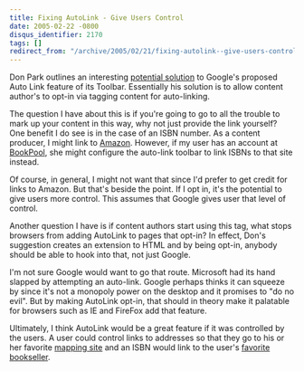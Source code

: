 ```yaml
---
title: Fixing AutoLink - Give Users Control
date: 2005-02-22 -0800
disqus_identifier: 2170
tags: []
redirect_from: "/archive/2005/02/21/fixing-autolink--give-users-control.aspx/"
---
```


Don Park outlines an interesting [potential
solution](http://www.docuverse.com/blog/donpark/EntryViewPage.aspx?guid=676e38b4-0db9-4c7b-9692-b285fa5d0918)
to Google's proposed Auto Link feature of its Toolbar. Essentially his
solution is to allow content author's to opt-in via tagging content for
auto-linking.

The question I have about this is if you're going to go to all the
trouble to mark up your content in this way, why not just provide the
link yourself? One benefit I do see is in the case of an ISBN number. As
a content producer, I might link to [Amazon](http://www.amazon.com/).
However, if my user has an account at
[BookPool](http://www.bookpool.com/), she might configure the auto-link
toolbar to link ISBNs to that site instead.

Of course, in general, I might not want that since I'd prefer to get
credit for links to Amazon. But that's beside the point. If I opt in,
it's the potential to give users more control. This assumes that Google
gives user that level of control.

Another question I have is if content authors start using this tag, what
stops browsers from adding AutoLink to pages that opt-in? In effect,
Don's suggestion creates an extension to HTML and by being opt-in,
anybody should be able to hook into that, not just Google.

I'm not sure Google would want to go that route. Microsoft had its hand
slapped by attempting an auto-link. Google perhaps thinks it can squeeze
by since it's not a monopoly power on the desktop and it promises to "do
no evil". But by making AutoLink opt-in, that should in theory make it
palatable for browsers such as IE and FireFox add that feature.

Ultimately, I think AutoLink would be a great feature if it was
controlled by the users. A user could control links to addresses so that
they go to his or her favorite [mapping site](http://maps.google.com/)
and an ISBN would link to the user's [favorite
bookseller](http://www.amazon.com/).

